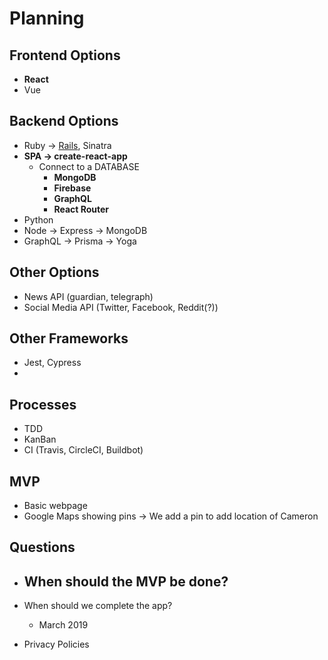 # Planning

## Frontend Options
- **React**
- Vue

## Backend Options
- Ruby -> <u>Rails</u>, Sinatra
- **SPA -> create-react-app**
  - Connect to a DATABASE
    - **MongoDB**
    - **Firebase**
    - **GraphQL**
    - **React Router**
- Python
- Node -> Express -> MongoDB
- GraphQL -> Prisma -> Yoga

## Other Options
- News API (guardian, telegraph)
- Social Media API (Twitter, Facebook, Reddit(?))

## Other Frameworks
- Jest, Cypress
-

## Processes
- TDD
- KanBan
- CI (Travis, CircleCI, Buildbot)

## MVP
- Basic webpage
- Google Maps showing pins -> We add a pin to add location of Cameron

## Questions
- When should the MVP be done?
  -
- When should we complete the app?
  - March 2019

- Privacy Policies